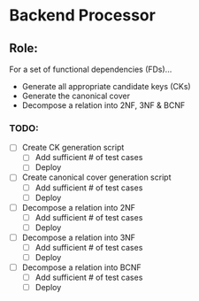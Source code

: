 # Backend Processor

## Role:
For a set of functional dependencies (FDs)...
* Generate all appropriate candidate keys (CKs)
* Generate the canonical cover 
* Decompose a relation into 2NF, 3NF & BCNF

### TODO:
- [ ] Create CK generation script
    - [ ] Add sufficient # of test cases
    - [ ] Deploy
- [ ] Create canonical cover generation script
    - [ ] Add sufficient # of test cases
    - [ ] Deploy
- [ ] Decompose a relation into 2NF
    - [ ] Add sufficient # of test cases
    - [ ] Deploy    
- [ ] Decompose a relation into 3NF
    - [ ] Add sufficient # of test cases
    - [ ] Deploy
- [ ] Decompose a relation into BCNF
    - [ ] Add sufficient # of test cases
    - [ ] Deploy  